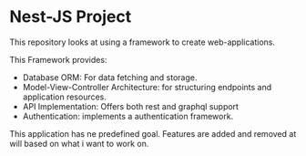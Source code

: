 # Nest-JS Project

This repository looks at using a framework to create web-applications.

This Framework provides:
  - Database ORM: For data fetching and storage.
  - Model-View-Controller Architecture: for structuring endpoints and application resources.
  - API Implementation: Offers both rest and graphql support
  - Authentication: implements a authentication framework.

This application has ne predefined goal.
Features are added and removed at will based on what i want to work on.
